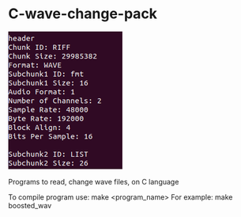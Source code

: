 # C-wave-change-pack
![LOGO](https://github.com/ferrovovan/C-wave-change-pack/blob/main/Logo.png)

Programs to read, change wave files, on C language

To compile program use:
make <program_name>
  For example:  make boosted_wav
